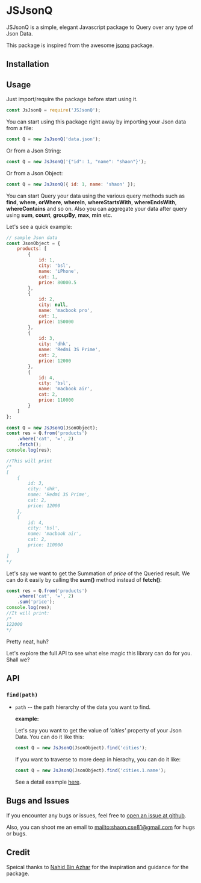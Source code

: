 # JSJsonQ

JSJsonQ is a simple, elegant Javascript package to Query over any type of Json Data.

This package is inspired from the awesome [jsonq](https://github.com/nahid/jsonq) package.

## Installation

## Usage

Just import/require the package before start using it.

```javascript
const JsJsonQ = require('JSJsonQ');
```

You can start using this package right away by importing your Json data from a file:

```javascript
const Q = new JsJsonQ('data.json');
```

Or from a Json String:

```javascript
const Q = new JsJsonQ('{"id": 1, "name": "shaon"}');
```

Or from a Json Object:

```javascript
const Q = new JsJsonQ({ id: 1, name: 'shaon' });
```

You can start Query your data using the various query methods such as **find**, **where**, **orWhere**, **whereIn**, **whereStartsWith**, **whereEndsWith**, **whereContains** and so on. Also you can aggregate your data after query using **sum**, **count**, **groupBy**, **max**, **min** etc.

Let's see a quick example:

```javascript
// sample Json data
const JsonObject = {
    products: [
        {
            id: 1,
            city: 'bsl',
            name: 'iPhone',
            cat: 1,
            price: 80000.5
        },
        {
            id: 2,
            city: null,
            name: 'macbook pro',
            cat: 1,
            price: 150000
        },
        {
            id: 3,
            city: 'dhk',
            name: 'Redmi 3S Prime',
            cat: 2,
            price: 12000
        },
        {
            id: 4,
            city: 'bsl',
            name: 'macbook air',
            cat: 2,
            price: 110000
        }
    ]
};

const Q = new JsJsonQ(JsonObject);
const res = Q.from('products')
    .where('cat', '=', 2)
    .fetch();
console.log(res);

//This will print
/*
[
    {
        id: 3,
        city: 'dhk',
        name: 'Redmi 3S Prime',
        cat: 2,
        price: 12000
    },
    {
        id: 4,
        city: 'bsl',
        name: 'macbook air',
        cat: 2,
        price: 110000
    }
]
*/
```

Let's say we want to get the Summation of _price_ of the Queried result. We can do it easily by calling the **sum()** method instead of **fetch()**:

```Javascript
const res = Q.from('products')
    .where('cat', '=', 2)
    .sum('price');
console.log(res);
//It will print:
/*
122000
*/
```

Pretty neat, huh?

Let's explore the full API to see what else magic this library can do for you.
Shall we?

## API

### `find(path)`

* `path` -- the path hierarchy of the data you want to find.

    **example:**

    Let's say you want to get the value of _'cities'_ property of your Json Data. You can do it like this:

    ```Javascript
    const Q = new JsJsonQ(JsonObject).find('cities');
    ```

    If you want to traverse to more deep in hierachy, you can do it like:

    ```Javascript
    const Q = new JsJsonQ(JsonObject).find('cities.1.name');
    ```

    See a detail example [here](./examples/find.js).

## Bugs and Issues

If you encounter any bugs or issues, feel free to [open an issue at
github](https://github.com/me-shaon/JJsJsonQ/issues).

Also, you can shoot me an email to
<mailto:shaon.cse81@gmail.com> for hugs or bugs.

## Credit

Speical thanks to [Nahid Bin Azhar](https://github.com/nahid) for the inspiration and guidance for the package.
